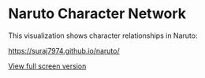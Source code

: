 # Naruto Character Network

This visualization shows character relationships in Naruto:

https://suraj7974.github.io/naruto/

[View full screen version](https://suraj7974.github.io/naruto/)
